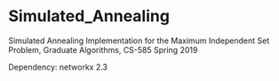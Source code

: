 # Simulated_Annealing
Simulated Annealing Implementation for the Maximum Independent Set Problem, Graduate Algorithms, CS-585 Spring 2019

Dependency:
networkx 2.3
